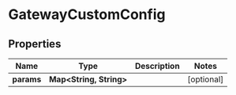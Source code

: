 

# GatewayCustomConfig


## Properties

| Name | Type | Description | Notes |
|------------ | ------------- | ------------- | -------------|
|**params** | **Map&lt;String, String&gt;** |  |  [optional] |



